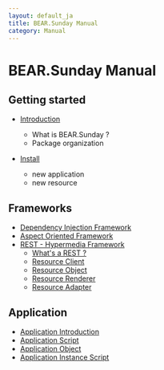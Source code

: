 ```yaml
---
layout: default_ja
title: BEAR.Sunday Manual
category: Manual
---
```


# BEAR.Sunday Manual


## Getting started

 * [Introduction](/manual/en/introduction.html)
   * What is BEAR.Sunday ?
   * Package organization

 * [Install](/manual/en/install.html)
   * new application
   * new resource

## Frameworks

 * [Dependency Injection Framework](/manual/en/di.html)
 * [Aspect Oriented Framework](/manual/en/aop.html)
 * [REST - Hypermedia Framework](/manual/en/rest.html)
   * [What's a REST ?](/manual/eb/resource.html)
   * [Resource Client](/manual/eb/resource_client.html)
   * [Resource Object](/manual/eb/resource_object.html)
   * [Resource Renderer](/manual/eb/resource_renderer.html)
   * [Resource Adapter](/manual/eb/resource_adapter.html)

## Application
 * [Application Introduction](/en/application.html)
 * [Application Script](/en/application_script.html)
 * [Application Object](/en/application_object.html)
 * [Application Instance Script](/en/application_instance_script.html)

